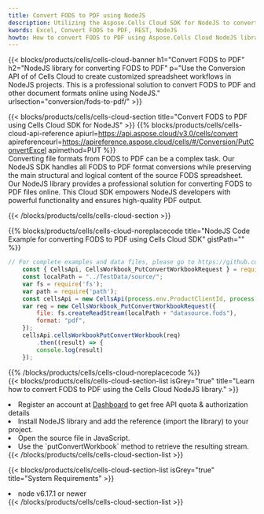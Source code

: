 ```yaml
---
title: Convert FODS to PDF using NodeJS 
description: Utilizing the Aspose.Cells Cloud SDK for NodeJS to convert a FODS format file to a PDF format file. 
kwords: Excel, Convert FODS to PDF, REST, NodeJS
howto: How to convert FODS to PDF using Aspose.Cells Cloud NodeJS library.
---
```



{{< blocks/products/cells/cells-cloud-banner h1="Convert FODS to PDF" h2="NodeJS library for converting FODS to PDF" p="Use the Conversion API of of Cells Cloud to create customized spreadsheet workflows in NodeJS projects. This is a professional solution to convert FODS to PDF and other document formats online using NodeJS." urlsection="conversion/fods-to-pdf/" >}}

{{< blocks/products/cells/cells-cloud-section  title="Convert FODS to PDF using Cells Cloud SDK for NodeJS" >}}
{{% blocks/products/cells/cells-cloud-api-reference  apiurl=https://api.aspose.cloud/v3.0/cells/convert  apireferenceurl=https://apireference.aspose.cloud/cells/#/Conversion/PutConvertExcel  apimethod=PUT %}}
<br/>
Converting file formats from FODS to PDF can be a complex task. Our NodeJS SDK handles all FODS to PDF format conversions while preserving the main structural and logical content of the source FODS spreadsheet. Our NodeJS library provides a professional solution for converting FODS to PDF files online. This Cloud SDK empowers NodeJS developers with powerful functionality and ensures high-quality PDF output.

{{< /blocks/products/cells/cells-cloud-section >}}

{{% blocks/products/cells/cells-cloud-noreplacecode title="NodeJS Code Example for converting FODS to PDF using Cells Cloud SDK" gistPath="" %}}
 
```js
// For complete examples and data files, please go to https://github.com/aspose-cells-cloud/aspose-cells-cloud-node/
    const { CellsApi, CellsWorkbook_PutConvertWorkbookRequest } = require("asposecellscloud");
    const localPath = "../TestData/source/";
    var fs = require('fs');
    var path = require('path');
    const cellsApi = new CellsApi(process.env.ProductClientId, process.env.ProductClientSecret);
    var req = new CellsWorkbook_PutConvertWorkbookRequest({
        file: fs.createReadStream(localPath + "datasource.fods"),
        format: "pdf",
    });
    cellsApi.cellsWorkbookPutConvertWorkbook(req)
        .then((result) => {
        console.log(result)
    });
```
 
{{% /blocks/products/cells/cells-cloud-noreplacecode  %}}
<br/>
{{< blocks/products/cells/cells-cloud-section-list isGrey="true"  title="Learn how to convert FODS to PDF using the Cells Cloud NodeJS library." >}}
<li>Register an account at <a href="https://dashboard.aspose.cloud/">Dashboard</a> to get free API quota & authorization details</li>
<li>Install NodeJS library and add the reference (import the library) to your project.</li>
<li>Open the source file in JavaScript.</li>
<li>Use the `putConvertWorkbook` method to retrieve the resulting stream.</li>
{{< /blocks/products/cells/cells-cloud-section-list >}}

{{< blocks/products/cells/cells-cloud-section-list isGrey="true"  title="System Requirements" >}}
<li>node v6.17.1 or newer</li>
{{< /blocks/products/cells/cells-cloud-section-list >}}
